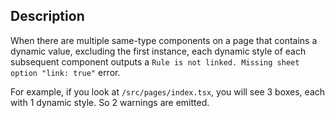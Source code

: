 ## Description

When there are multiple same-type components on a page that contains a dynamic value, excluding
the first instance, each dynamic style of each subsequent component outputs a `Rule is not linked.
Missing sheet option "link: true"` error. 

For example, if you look at `/src/pages/index.tsx`, you will see 3 boxes, each with 1 dynamic
style. So 2 warnings are emitted.
